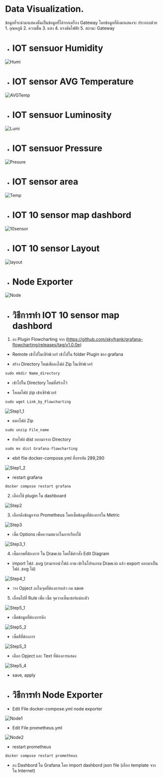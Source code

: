 # Data Visualization.

ข้อมูลที่จะนำมาแสดงนั้นเป็นข้อมูลที่ได้จากเครื่อง Gateway โดยข้อมูลที่ดึงมาแสดงจะ
ประกอบด้วย 1. อุณหภูมิ 2. ความชื้น 3. แสง 4. แรงดันไฟฟ้า  5. สถานะ Gateway

- # IOT sensuor Humidity
  
![Humi](https://github.com/user-attachments/assets/bc1e72df-f1a4-4143-bd40-2719874f9fe1)

- # IOT sensor AVG Temperature
  
![AVGTemp](https://github.com/user-attachments/assets/98ed7821-f15a-4ec2-b0b5-1a3fba4620ae)

- # IOT sensuor Luminosity

![Lumi](https://github.com/user-attachments/assets/150e217e-47bf-4bc9-9fd2-c545c0d1a592)

- # IOT sensuor Pressure

![Presure](https://github.com/user-attachments/assets/c374c01c-704c-442f-9ec5-f57b8592f907)

- # IOT sensor area

![Temp](https://github.com/user-attachments/assets/cbc9db10-f936-4d2f-aa26-b55e954af69f)

- # IOT 10 sensor map dashbord

![10sensor](https://github.com/user-attachments/assets/d0b21df3-7f16-4b05-adba-1a1acce8f777)

- # IOT 10 sensor Layout

![layout](https://github.com/user-attachments/assets/c08f5405-bd95-4d16-bdc8-9c009f646126)

- # Node Exporter

![Node](https://github.com/user-attachments/assets/c3885aba-e15b-4b62-b986-c82b33cf6e1f)

- # วิธีการทำ IOT 10 sensor map dashbord

1. ลง Plugin Flowcharting จาก (https://github.com/skyfrank/grafana-flowcharting/releases/tag/v1.0.0e)

- Remote เข้าไปในเซิร์ฟเวอร์ เข้าไปใน folder Plugin ของ grafana

- สร้าง Directory ใหม่เพือลงไฟล์ Zip ในเซิร์ฟเวอร์ 

```cpp
sudo mkdir Name_directory
```

- เข้าไปใน Directory ใหม่ที่สร้างไว้

- โหลดไฟล์ zip เข้าเซิร์ฟเวอร์

```cpp
sudo wget Link_by_Flowcharting
```

![Step1_1](https://github.com/user-attachments/assets/d583d01e-f3c3-4eee-b9b4-583a223a2c56)

- แตกไฟล์ Zip

```cpp
sudo unzip File_name
```

- ย้ายไฟล์ dist ออกมาจาก Directory

```cpp
sudo mv dist Grafana-flowcharting
```

- ebit flie docker-compose.yml ที่บรรทัด 289,290

![Step1_2](https://github.com/user-attachments/assets/f7b4b973-eb41-45c5-bd6d-02c1af8edf57)

- restart grafana

```cpp
docker compose restart grafana
```

2. เลือกใช้ plugin ใน dashboard

![Step2](https://github.com/user-attachments/assets/4dee787b-33f4-4775-acce-0ea08f07ea9e)

3. เลือกดึงข้อมูลจาก Prometheus โดยเซ็ตข้อมูลที่ต้องการใน Metric

![Step3](https://github.com/user-attachments/assets/3e2aa72b-ebdf-498b-9f40-d990c66079de)

- เซ็ต Options เพื่อความสดวกในการเรียกใช้

![Step3_1](https://github.com/user-attachments/assets/0976f9f2-d460-4247-9da2-88d49a6a3253)

4. เซ็ตภาพที่ต้องการ ใน Draw.io โดยใช้คำาสั่ง Edit Diagram

- import ไฟล์ .svg (สามารถนำไฟล์ ภาพ เข้าในโปรแกรม Draw.io แล้ว export ออกมาเป็นไฟล์ .svg ได้)

![Step4_1](https://github.com/user-attachments/assets/e1662b6c-9495-4675-aaa9-a2079a8e87fd)

- วาง Opject ลงในจุดที่ต้องการแล้ว กด save

5. เลื่อนไปที่ Rule เพื่อ เซ็ต จุดวางเซ็นเซอร์แต่ละตัว

![Step5_1](https://github.com/user-attachments/assets/d9461fe8-87d0-4528-acde-55e7f99f7d6f)

- เซ็ตข้อมูลที่ต้องการดึง

![Step5_2](https://github.com/user-attachments/assets/b0ba20bc-5626-4fee-bf94-377678276e87)

- เซ็ตสีที่ต้องการ

![Step5_3](https://github.com/user-attachments/assets/65c55539-7c30-448c-83a0-f4b823dcf2f6)

- เลือก Opject และ Text ที่ต้องการแสดง

![Step5_4](https://github.com/user-attachments/assets/c92350cf-99ca-45aa-a430-9b125080dfd6)

- save, apply

- # วิธีการทำ Node Exporter

- Edit File docker-compose.yml node exporter

![Node1](https://github.com/user-attachments/assets/01fd20de-e8cf-4639-a790-fbc7bfd373fb)

- Edit File prometheus.yml

![Node2](https://github.com/user-attachments/assets/b6ad12b8-330e-4e22-a4c8-3dba984df4dc)

- restart prometheus

```cpp
docker compose restart prometheus
```

- ลง Dashbord ใน Grafana โดย import dashbord json file (เลือก template จากใน Internet)
